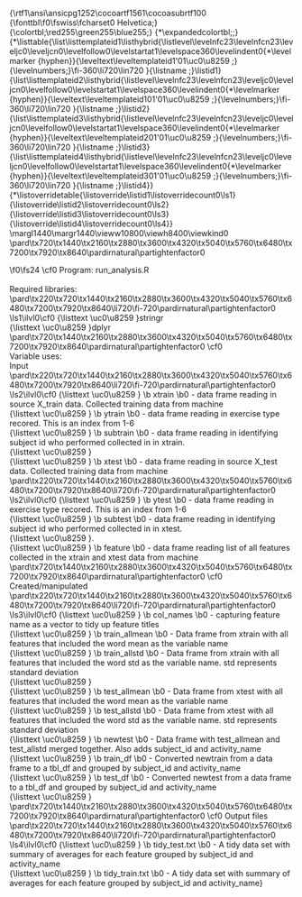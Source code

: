 {\rtf1\ansi\ansicpg1252\cocoartf1561\cocoasubrtf100
{\fonttbl\f0\fswiss\fcharset0 Helvetica;}
{\colortbl;\red255\green255\blue255;}
{\*\expandedcolortbl;;}
{\*\listtable{\list\listtemplateid1\listhybrid{\listlevel\levelnfc23\levelnfcn23\leveljc0\leveljcn0\levelfollow0\levelstartat1\levelspace360\levelindent0{\*\levelmarker \{hyphen\}}{\leveltext\leveltemplateid1\'01\uc0\u8259 ;}{\levelnumbers;}\fi-360\li720\lin720 }{\listname ;}\listid1}
{\list\listtemplateid2\listhybrid{\listlevel\levelnfc23\levelnfcn23\leveljc0\leveljcn0\levelfollow0\levelstartat1\levelspace360\levelindent0{\*\levelmarker \{hyphen\}}{\leveltext\leveltemplateid101\'01\uc0\u8259 ;}{\levelnumbers;}\fi-360\li720\lin720 }{\listname ;}\listid2}
{\list\listtemplateid3\listhybrid{\listlevel\levelnfc23\levelnfcn23\leveljc0\leveljcn0\levelfollow0\levelstartat1\levelspace360\levelindent0{\*\levelmarker \{hyphen\}}{\leveltext\leveltemplateid201\'01\uc0\u8259 ;}{\levelnumbers;}\fi-360\li720\lin720 }{\listname ;}\listid3}
{\list\listtemplateid4\listhybrid{\listlevel\levelnfc23\levelnfcn23\leveljc0\leveljcn0\levelfollow0\levelstartat1\levelspace360\levelindent0{\*\levelmarker \{hyphen\}}{\leveltext\leveltemplateid301\'01\uc0\u8259 ;}{\levelnumbers;}\fi-360\li720\lin720 }{\listname ;}\listid4}}
{\*\listoverridetable{\listoverride\listid1\listoverridecount0\ls1}{\listoverride\listid2\listoverridecount0\ls2}{\listoverride\listid3\listoverridecount0\ls3}{\listoverride\listid4\listoverridecount0\ls4}}
\margl1440\margr1440\vieww10800\viewh8400\viewkind0
\pard\tx720\tx1440\tx2160\tx2880\tx3600\tx4320\tx5040\tx5760\tx6480\tx7200\tx7920\tx8640\pardirnatural\partightenfactor0

\f0\fs24 \cf0 Program: run_analysis.R\
\
Required libraries:\
\pard\tx220\tx720\tx1440\tx2160\tx2880\tx3600\tx4320\tx5040\tx5760\tx6480\tx7200\tx7920\tx8640\li720\fi-720\pardirnatural\partightenfactor0
\ls1\ilvl0\cf0 {\listtext	\uc0\u8259 	}stringr\
{\listtext	\uc0\u8259 	}dplyr\
\pard\tx720\tx1440\tx2160\tx2880\tx3600\tx4320\tx5040\tx5760\tx6480\tx7200\tx7920\tx8640\pardirnatural\partightenfactor0
\cf0 \
Variable uses:\
Input\
\pard\tx220\tx720\tx1440\tx2160\tx2880\tx3600\tx4320\tx5040\tx5760\tx6480\tx7200\tx7920\tx8640\li720\fi-720\pardirnatural\partightenfactor0
\ls2\ilvl0\cf0 {\listtext	\uc0\u8259 	}
\b xtrain
\b0  - data frame reading in source X_train data. Collected training data from machine\
{\listtext	\uc0\u8259 	}
\b ytrain
\b0  - data frame reading in exercise type recored. This is an index from 1-6\
{\listtext	\uc0\u8259 	}
\b subtrain
\b0  -  data frame reading in identifying subject id who performed collected in in xtrain.\
{\listtext	\uc0\u8259 	}\
{\listtext	\uc0\u8259 	}
\b xtest
\b0  - data frame reading in source X_test data. Collected training data from machine\
\pard\tx220\tx720\tx1440\tx2160\tx2880\tx3600\tx4320\tx5040\tx5760\tx6480\tx7200\tx7920\tx8640\li720\fi-720\pardirnatural\partightenfactor0
\ls2\ilvl0\cf0 {\listtext	\uc0\u8259 	}
\b ytest
\b0  - data frame reading in exercise type recored. This is an index from 1-6\
{\listtext	\uc0\u8259 	}
\b subtest
\b0  -  data frame reading in identifying subject id who performed collected in in xtest.\
{\listtext	\uc0\u8259 	}.\
{\listtext	\uc0\u8259 	}
\b feature
\b0  - data frame reading list of all features collected in the xtrain and xtest data from machine\
\pard\tx720\tx1440\tx2160\tx2880\tx3600\tx4320\tx5040\tx5760\tx6480\tx7200\tx7920\tx8640\pardirnatural\partightenfactor0
\cf0 \
Created/manipulated\
\pard\tx220\tx720\tx1440\tx2160\tx2880\tx3600\tx4320\tx5040\tx5760\tx6480\tx7200\tx7920\tx8640\li720\fi-720\pardirnatural\partightenfactor0
\ls3\ilvl0\cf0 {\listtext	\uc0\u8259 	}
\b col_names
\b0  - capturing feature name as a vector to tidy up feature titles\
{\listtext	\uc0\u8259 	}
\b train_allmean
\b0  - Data frame from xtrain with all features that included the word mean as the variable name\
{\listtext	\uc0\u8259 	}
\b train_allstd
\b0  - Data frame from xtrain with all features that included the word std as the variable name. std represents standard deviation\
{\listtext	\uc0\u8259 	}\
{\listtext	\uc0\u8259 	}
\b test_allmean
\b0  - Data frame from xtest with all features that included the word mean as the variable name\
{\listtext	\uc0\u8259 	}
\b test_allstd
\b0  - Data frame from xtest with all features that included the word std as the variable name. std represents standard deviation\
{\listtext	\uc0\u8259 	}
\b newtest
\b0  - Data frame with test_allmean and test_allstd merged together. Also adds subject_id and activity_name\
{\listtext	\uc0\u8259 	}
\b train_df
\b0  - Converted newtrain from a data frame to a tbl_df and grouped by subject_id and activity_name\
{\listtext	\uc0\u8259 	}
\b test_df
\b0  - Converted newtest  from a data frame to a tbl_df and grouped by subject_id and activity_name\
{\listtext	\uc0\u8259 	}\
\pard\tx720\tx1440\tx2160\tx2880\tx3600\tx4320\tx5040\tx5760\tx6480\tx7200\tx7920\tx8640\pardirnatural\partightenfactor0
\cf0 Output files\
\pard\tx220\tx720\tx1440\tx2160\tx2880\tx3600\tx4320\tx5040\tx5760\tx6480\tx7200\tx7920\tx8640\li720\fi-720\pardirnatural\partightenfactor0
\ls4\ilvl0\cf0 {\listtext	\uc0\u8259 	}
\b tidy_test.txt
\b0  - A tidy data set with summary of averages for each feature grouped by subject_id and activity_name\
{\listtext	\uc0\u8259 	}
\b tidy_train.txt
\b0  - A tidy data set with summary of averages for each feature grouped by subject_id and activity_name}